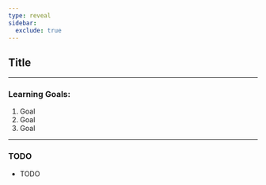 ```yaml
---
type: reveal
sidebar:
  exclude: true
---
```


## Title

---

### Learning Goals:

1. Goal
   <!-- ​.element: class="fragment" -->
1. Goal
   <!-- ​.element: class="fragment" -->
1. Goal
   <!-- ​.element: class="fragment" -->

---

### TODO

- TODO
